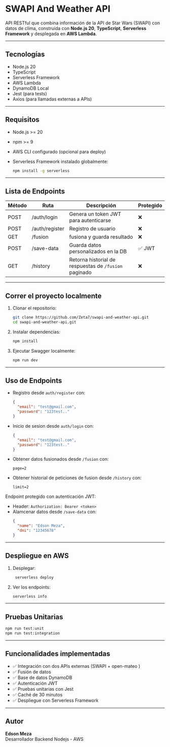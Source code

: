 # SWAPI And Weather API

API RESTful que combina información de la API de Star Wars (SWAPI) con datos de clima, construida con **Node.js 20**, **TypeScript**, **Serverless Framework** y desplegada en **AWS Lambda**.

---

## Tecnologías

- Node.js 20
- TypeScript
- Serverless Framework
- AWS Lambda
- DynamoDB Local
- Jest (para tests)
- Axios (para llamadas externas a APIs)

---

## Requisitos

- Node.js >= 20
- npm >= 9
- AWS CLI configurado (opcional para deploy)
- Serverless Framework instalado globalmente:  

  ```bash
  npm install -g serverless
  ```
---

## Lista de Endpoints

| Método | Ruta          | Descripción                                                 | Protegido   |
|--------|---------------|-------------------------------------------------------------|-------------|
| POST   | /auth/login   | Genera un token JWT para autenticarse                       | ❌         |
| POST   | /auth/register| Registro de usuario                                         | ❌         |
| GET    | /fusion       | fusiona y guarda resultado                                  | ❌         |
| POST   | /save-data    | Guarda datos personalizados en la DB                        | ✅ JWT     |
| GET    | /history    | Retorna historial de respuestas de `/fusion` paginado       | ❌         |

---

## Correr el proyecto localmente

1. Clonar el repositorio:
   ```bash
   git clone https://github.com/Zeta7/swapi-and-weather-api.git
   cd swapi-and-weather-api.git
   ```

2. Instalar dependencias:
   ```bash
   npm install
   ```

3. Ejecutar Swagger localmente:
   ```bash
   npm run dev
   ```

---

## Uso de Endpoints

- Registro desde `auth/register` con:
  ```json
  {
    "email": "test@gmail.com",
    "password": "123test.."
  }
  ```

- Inicio de sesion desde `auth/login` con:
  ```json
  {
    "email": "test@gmail.com",
    "password": "123test.."
  }
  ```

- Obtener datos fusionados desde `/fusion` con:
  ```query
  page=2
  ```

- Obtener historial de peticiones de fusion desde `/history` con:
  ```query
  limit=2
  ```
Endpoint protegido con autenticación JWT:

- Header: `Authorization: Bearer <token>`
- Alamcenar datos desde `/save-data` con:
  ```json
  {
    "name": "Edson Meza",
    "dni": "12345678"
  }
  ```
---

## Despliegue en AWS

1. Desplegar:
   ```bash
    serverless deploy
   ```

2. Ver los endpoints:
   ```bash
   serverless info
   ```

---
## Pruebas Unitarias

```bash
npm run test:unit
npm run test:integration
```
---
## Funcionalidades implementadas

- ✅ Integración con dos APIs externas (SWAPI + open-mateo )
- ✅ Fusión de datos
- ✅ Base de datos DynamoDB
- ✅ Autenticación JWT
- ✅ Pruebas unitarias con Jest
- ✅ Caché de 30 minutos
- ✅ Despliegue con Serverless Framework

---

## Autor

**Edson Meza**  
Desarrollador Backend Nodejs - AWS
